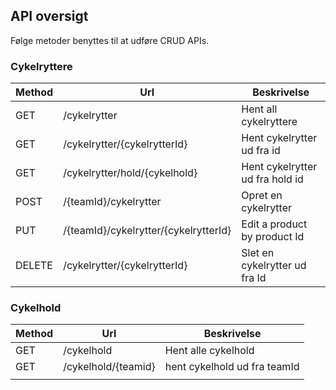 ##  API oversigt

Følge metoder benyttes til at udføre CRUD APIs.

### Cykelryttere

| Method | Url                                   | Beskrivelse                     |
|--------|---------------------------------------|---------------------------------|
| GET    | /cykelrytter                          | Hent all cykelryttere           |
| GET    | /cykelrytter/{cykelrytterId}          | Hent cykelrytter ud fra id      |
| GET    | /cykelrytter/hold/{cykelhold}         | Hent cykelrytter ud fra hold id |
| POST   | /{teamId}/cykelrytter                 | Opret en cykelrytter            |
| PUT    | /{teamId}/cykelrytter/{cykelrytterId} | Edit a product by product Id    |
| DELETE | /cykelrytter/{cykelrytterId}          | Slet en cykelrytter ud fra Id   |

### Cykelhold

| Method | Url                                   | Beskrivelse                     |
|--------|---------------------------------------|---------------------------------|
| GET    | /cykelhold                            | Hent alle cykelhold             |                                                                      
| GET    | /cykelhold/{teamid}                   | hent cykelhold ud fra teamId    |                                              
|        |                                                                         |
